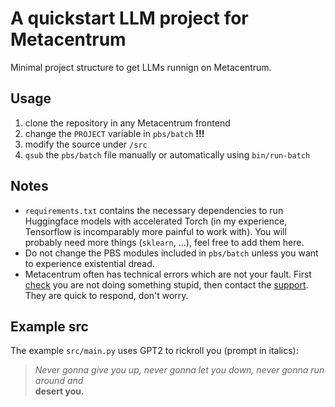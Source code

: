 # A quickstart LLM project for Metacentrum

Minimal project structure to get LLMs runnign on Metacentrum.

## Usage
1. clone the repository in any Metacentrum frontend
2. change the `PROJECT` variable in `pbs/batch` **!!!**
3. modify the source under `/src`
4. `qsub` the `pbs/batch` file manually or automatically using `bin/run-batch`

## Notes
- `requirements.txt` contains the necessary dependencies to run Huggingface models with accelerated Torch (in my experience, Tensorflow is incomparably more painful to work with). You will probably need more things (`sklearn`, ...), feel free to add them here.
- Do not change the PBS modules included in `pbs/batch` unless you want to experience existential dread.
- Metacentrum often has technical errors which are not your fault. First [check](https://docs.e-infra.cz/compute/grid/) you are not doing something stupid, then contact the [support](mailto:meta@cesnet.cz). They are quick to respond, don't worry.

## Example src

The example `src/main.py` uses GPT2 to rickroll you (prompt in italics):

> _Never gonna give you up, never gonna let you down, never gonna run around and_ \
> **desert you.**
